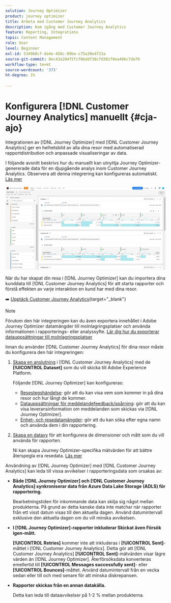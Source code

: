 ```yaml
---
solution: Journey Optimizer
product: journey optimizer
title: Arbeta med Customer Journey Analytics
description: Kom igång med Customer Journey Analytics
feature: Reporting, Integrations
topic: Content Management
role: User
level: Beginner
exl-id: 5349b0cf-da4e-458c-89be-c75a38e4721a
source-git-commit: 0ec43a204f5fcf0bddf38cfd381f0ea496c7de70
workflow-type: tm+mt
source-wordcount: '373'
ht-degree: 1%

---
```


# Konfigurera [!DNL Customer Journey Analytics] manuellt {#cja-ajo}

Integrationen av [!DNL Journey Optimizer] med [!DNL Customer Journey Analytics] ger en helhetsbild av alla dina resor med automatiserad rapportdistribution och anpassade visualiseringar av data.

I följande avsnitt beskrivs hur du manuellt kan utnyttja Journey Optimizer-genererade data för en djupgående analys inom Customer Journey Analytics. Observera att denna integrering kan konfigureras automatiskt. [Läs mer](report-gs-cja.md)

![](assets/cja.png)

När du har skapat din resa i [!DNL Journey Optimizer] kan du importera dina kunddata till [!DNL Customer Journey Analytics] för att starta rapporter och förstå effekten av varje interaktion en kund har med dina resor.

➡️ [Upptäck Customer Journey Analytics](https://experienceleague.adobe.com/en/docs/analytics-platform/using/integrations/ajo#manually-configure-a-data-view-to-be-used-with-journey-optimizer){target="_blank"}

>[!NOTE]
>
>Förutom den här integreringen kan du även exportera innehållet i Adobe Journey Optimizer datamängder till molnlagringsplatser och använda informationen i rapporterings- eller analyssyfte. [Lär dig hur du exporterar datauppsättningar till molnlagringsplatser](../data/export-datasets.md)
>

Innan du använder [!DNL Customer Journey Analytics] för dina resor måste du konfigurera den här integreringen:

1. [Skapa en anslutning](https://experienceleague.adobe.com/docs/analytics-platform/using/cja-connections/create-connection.html) i [!DNL Customer Journey Analytics] med de **[!UICONTROL Dataset]** som du vill skicka till Adobe Experience Platform.

   Följande [!DNL Journey Optimizer] kan konfigureras:
   * [Resestegshändelse](../data/datasets-query-examples.md#journey-step-event): gör att du kan visa vem som kommer in på dina resor och hur långt de kommer.
   * [Datauppsättningar för meddelandefeedback/spårning](../data/datasets-query-examples.md#message-feedback-event-dataset): gör att du kan visa leveransinformation om meddelanden som skickas via [!DNL Journey Optimizer].
   * [Enhet- och resedatamängder](../data/datasets-query-examples.md#entity-dataset): gör att du kan söka efter egna namn och använda dem i din rapportering.

1. [Skapa en datavy](https://experienceleague.adobe.com/docs/analytics-platform/using/cja-dataviews/create-dataview.html) för att konfigurera de dimensioner och mått som du vill använda för rapporten.

   Ni kan skapa Journey Optimizer-specifika mätvärden för att bättre återspegla era resedata. [Läs mer](https://experienceleague.adobe.com/docs/analytics-platform/using/integrations/ajo.html#configure-the-data-view-to-accommodate-journey-optimizer-dimensions-and-metrics)

Användning av [!DNL Journey Optimizer] med [!DNL Customer Journey Analytics] kan leda till vissa avvikelser i rapporteringsdata som orsakas av:

* **Både [!DNL Journey Optimizer] och [!DNL Customer Journey Analytics] synkroniserar data från Azure Data Lake Storage (ADLS) för rapportering.**

  Bearbetningstiden för inkommande data kan skilja sig något mellan produkterna. På grund av detta kanske data inte matchar när rapporter från ett visst datum visas till den aktuella dagen. Använd datumintervall exklusive den aktuella dagen om du vill minska avvikelsen.

* **I [!DNL Journey Optimizer]-rapporter inkluderar Skickat även Försök igen-mått.**

  **[!UICONTROL Retries]** kommer inte att inkluderas i **[!UICONTROL Sent]**-måttet i [!DNL Customer Journey Analytics]. Detta gör att [!DNL Customer Journey Analytics] **[!UICONTROL Sent]**-mätvärden visar lägre värden än [!DNL Journey Optimizer]. Återförsöksdata konverteras emellertid till **[!UICONTROL Messages successfully sent]**- eller **[!UICONTROL Bounces]**-måttet.
Använd datumintervall från en vecka sedan eller till och med senare för att minska diskrepansen.

* **Rapporter skickas från en annan datakälla.**

  Detta kan leda till dataavvikelser på 1-2 % mellan produkterna.
